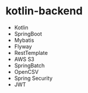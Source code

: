 # kotlin-backend
- Kotlin
- SpringBoot
- Mybatis
- Flyway
- RestTemplate
- AWS S3 
- SpringBatch
- OpenCSV
- Spring Security
- JWT
